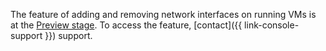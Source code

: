 The feature of adding and removing network interfaces on running VMs is at the [Preview stage](../../overview/concepts/launch-stages.md). To access the feature, [contact]({{ link-console-support }}) support.